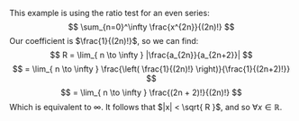 This example is using the ratio test for an even series:
$$
\sum_{n=0}^\infty \frac{x^{2n}}{(2n)!}
$$
Our coefficient is $\frac{1}{(2n)!}$, so we can find:
$$
R = \lim_{ n \to \infty } |\frac{a_{2n}}{a_{2n+2}}|
$$$$
= \lim_{ n \to \infty } \frac{\left( \frac{1}{(2n)!} \right)}{\frac{1}{(2n+2)!}}
$$$$
= \lim_{ n \to \infty } \frac{(2n + 2)!}{(2n)!}
$$
Which is equivalent to $\infty$. It follows that $|x| < \sqrt{ R }$,  and so $\forall x \in \mathbb{R}$.
